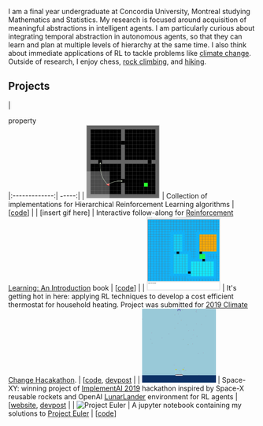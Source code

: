 I am a final year undergraduate at Concordia University, Montreal studying Mathematics and Statistics.
My research is focused around acquisition of meaningful abstractions in intelligent agents. I am particularly curious about integrating temporal abstraction in autonomous agents, so that they can learn and plan at multiple levels of hierarchy at the same time.
I also think about immediate applications of RL to tackle problems like [climate change](https://github.com/konichuvak/hotrl).
Outside of research, I enjoy chess, [rock climbing](https://photos.google.com/share/AF1QipMuv_53KYDaQAUiO5VjdN5d3okVLel7uD6aSBTjP0QKOjCvY-s7Ax_cH87ZtG28_A?key=SmJkVlk2TUwyVlZIbnR2bTdlV0tqeExBOERLaThB), and [hiking](https://photos.google.com/share/AF1QipNAjoFmZcTkeP0KuT2eM4nnvdpAt8FyP9yuHC852i3Nj-JXZ8ZDwZAjGiuWvQXlQA?key=M0JKekJFNC1COU1oenRjZTd0dUl2VUxwUkdtWEt3).


## Projects 

| <div style="width:150">property</div> |:-------------:| -----:|
| <img src="./assets/hallway_options.png" width="150" height="150"> | Collection of implementations for Hierarchical Reinforcement Learning algorithms | [[code]((https://github.com/konichuvak/hrl))] |
| [insert gif here] | Interactive follow-along for [Reinforcement Learning: An Introduction](http://www.incompleteideas.net/book/the-book-2nd.html) book | [[code](https://github.com/konichuvak/rl_experiments)] |
| <img src="./assets/thermostat.gif" width="150" height="150"> | It's getting hot in here: applying RL techniques to develop a cost efficient thermostat for household heating. Project was submitted for [2019 Climate Change Hacakathon](https://launchlab.ai/hackathon/). | [[code](https://github.com/konichuvak/hotrl), [devpost](https://devpost.com/software/it-s-getting-hot-in-here)  |
| <img src="./assets/earth_lander.gif" width="150" height="150"> | Space-XY: winning project of [ImplementAI 2019](http://www.implementai.com) hackathon inspired by Space-X reusable rockets and OpenAI [LunarLander](https://gym.openai.com/envs/LunarLander-v2) environment for RL agents | [[website](https://sites.google.com/view/space-xy), [devpost](https://devpost.com/software/lunarlander-v2)  |
| ![Project Euler](https://projecteuler.net/profile/konichuvak.png)  | A jupyter notebook containing my solutions to [Project Euler](https://projecteuler.net)  | [[code](https://github.com/konichuvak/project_euler)]

